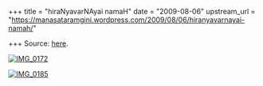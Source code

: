 +++
title = "hiraNyavarNAyai namaH"
date = "2009-08-06"
upstream_url = "https://manasataramgini.wordpress.com/2009/08/06/hiranyavarnayai-namah/"

+++
Source: [here](https://manasataramgini.wordpress.com/2009/08/06/hiranyavarnayai-namah/).

[![IMG_0172](https://i1.wp.com/farm3.static.flickr.com/2616/3779138643_cca58a46be.jpg)](http://www.flickr.com/photos/24766652@N05/3779138643/ "IMG_0172 by somasushma, on Flickr")

[![IMG_0185](https://i0.wp.com/farm3.static.flickr.com/2648/3779947434_2d50e88e6f.jpg)](http://www.flickr.com/photos/24766652@N05/3779947434/ "IMG_0185 by somasushma, on Flickr")
